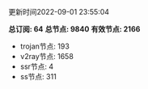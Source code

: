 更新时间2022-09-01 23:55:04

**总订阅: 64**
**总节点: 9840**
**有效节点: 2166**
- trojan节点: 193
- v2ray节点: 1658
- ssr节点: 4
- ss节点: 311
